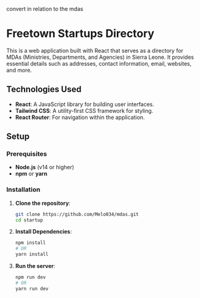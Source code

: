 convert in relation to the mdas

# Freetown Startups Directory

This is a web application built with React  that serves as a directory for MDAs (Ministries, Departments, and Agencies) in Sierra Leone. It provides essential details such as addresses, contact information, email, websites, and more. 

## Technologies Used

- **React**: A JavaScript library for building user interfaces.
- **Tailwind CSS**: A utility-first CSS framework for styling.
- **React Router**: For navigation within the application.

## Setup

### Prerequisites

- **Node.js** (v14 or higher)
- **npm** or **yarn**

### Installation

1. **Clone the repository**:
   ```bash
   git clone https://github.com/Melo034/mdas.git
   cd startup

2. **Install Dependencies**:

   ```bash
   npm install
   # OR
   yarn install

3. **Run the server**:
   ```bash
   npm run dev
   # OR
   yarn run dev
